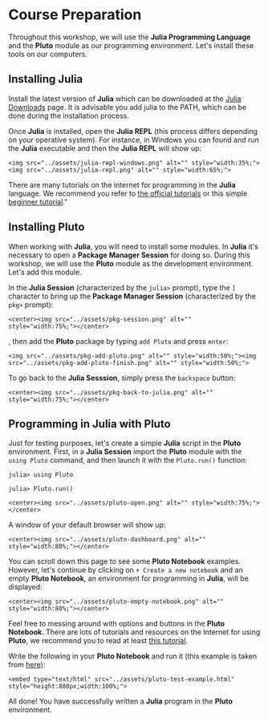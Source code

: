 # Course Preparation

Throughout this workshop, we will use the **Julia Programming Language** and the **Pluto** module as our programming environment. Let's install these tools on our computers.

## Installing Julia

Install the latest version of **Julia** which can be downloaded at the [Julia Downloads](https://julialang.org/downloads/) page. It is advisable you add julia to the PATH, which can be done during the installation process.

Once **Julia** is installed, open the **Julia REPL** (this process differs depending on your operative system). For instance, in Windows you can found and run the **Julia** executable and then the **Julia REPL** will show up:

```@raw html
<img src="../assets/julia-repl-windows.png" alt="" style="width:35%;"><img src="../assets/julia-repl.png" alt="" style="width:65%;">
```

There are many tutorials on the internet for programming in the **Julia** language. We recommend you refer to [the official tutorials](https://julialang.org/learning/tutorials/) or this simple [beginner tutorial](https://www.freecodecamp.org/news/learn-julia-programming-language/)."

## Installing Pluto

When working with **Julia**, you will need to install some modules. In **Julia** it's necessary to open a **Package Manager Session** for doing so. During this workshop, we will use the **Pluto** module as the development environment. Let's add this module.   

In the **Julia Session** (characterized by the `julia>` prompt), type the `]` character to bring up the **Package Manager Session** (characterized by the `pkg>` prompt):

```@raw html
<center><img src="../assets/pkg-session.png" alt="" style="width:75%;"></center>
```

, then add the **Pluto** package by typing `add Pluto` and press `enter`:

```@raw html
<img src="../assets/pkg-add-pluto.png" alt="" style="width:50%;"><img src="../assets/pkg-add-pluto-finish.png" alt="" style="width:50%;">
```

To go back to the **Julia Sesssion**, simply press the `backspace` button:
```@raw html
<center><img src="../assets/pkg-back-to-julia.png" alt="" style="width:75%;"></center>
```

## Programming in Julia with Pluto

Just for testing purposes, let's create a simple **Julia** script in the **Pluto** environment. First, in a **Julia Session** import the **Pluto** module with the `using Pluto` command, and then launch it with the `Pluto.run()` function:
```julia-repl
julia> using Pluto

julia> Pluto.run()
```
```@raw html
<center><img src="../assets/pluto-open.png" alt="" style="width:75%;"></center>
```

A window of your default browser will show up:
```@raw html
<center><img src="../assets/pluto-dashboard.png" alt="" style="width:80%;"></center>
```

You can scroll down this page to see some **Pluto Notebook** examples. However, let's continue by clicking on `+ Create a new notebook` and an empty **Pluto Notebook**, an environment for programming in **Julia**, will be displayed:
```@raw html
<center><img src="../assets/pluto-empty-notebook.png" alt="" style="width:80%;"></center>
```

Feel free to messing around with options and buttons in the **Pluto Notebook**. There are lots of tutorials and resources on the Internet for using **Pluto**, we recommend you to read at least [this tutorial](https://www.juliafordatascience.com/first-steps-5-pluto/).

Write the following in your **Pluto Notebook** and run it (this example is taken from [here](https://featured.plutojl.org/plot/plots.jl)):

```@raw html
<embed type="text/html" src="../assets/pluto-test-example.html" style="height:880px;width:100%;">
```

All done! You have successfully written a **Julia** program in the **Pluto** environment.
